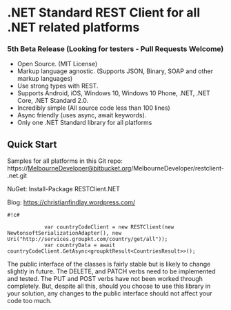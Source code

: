 # .NET Standard REST Client for all .NET related platforms #

### 5th Beta Release (Looking for testers - Pull Requests Welcome) ###

* Open Source. (MIT License)
* Markup language agnostic. (Supports JSON, Binary, SOAP and other markup languages)
* Use strong types with REST.
* Supports Android, iOS, Windows 10, Windows 10 Phone, .NET, .NET Core, .NET Standard 2.0.
* Incredibly simple (All source code less than 100 lines)
* Async friendly (uses async, await keywords).
* Only one .NET Standard library for all platforms

## Quick Start ##
Samples for all platforms in this Git repo:
https://MelbourneDeveloper@bitbucket.org/MelbourneDeveloper/restclient-.net.git

NuGet: Install-Package RESTClient.NET

Blog: https://christianfindlay.wordpress.com/

```
#!c#

            var countryCodeClient = new RESTClient(new NewtonsoftSerializationAdapter(), new Uri("http://services.groupkt.com/country/get/all"));
            var countryData = await countryCodeClient.GetAsync<groupktResult<CountriesResult>>();
```

The public interface of the classes is fairly stable but is likely to change slightly in future. The DELETE, and PATCH verbs need to be implemented and tested. The PUT and POST verbs have not been worked through completely. But, despite all this, should you choose to use this library in your solution, any changes to the public interface should not affect your code too much.